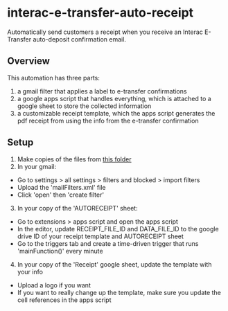 # interac-e-transfer-auto-receipt
Automatically send customers a receipt when you receive an Interac E-Transfer auto-deposit confirmation email.

## Overview
This automation has three parts:
1. a gmail filter that applies a label to e-transfer confirmations
2. a google apps script that handles everything, which is attached to a google sheet to store the collected information
3. a customizable receipt template, which the apps script generates the pdf receipt from using the info from the e-transfer confirmation

## Setup
1. Make copies of the files from [this folder](https://drive.google.com/drive/folders/1KkNlziUiJ6i6nDEXu3-JFBe2wl1qSJh5?usp=sharing)
2. In your gmail:
  - Go to settings > all settings > filters and blocked > import filters
  - Upload the 'mailFilters.xml' file
  - Click 'open' then 'create filter'
3. In your copy of the 'AUTORECEIPT' sheet:
  - Go to extensions > apps script and open the apps script
  - In the editor, update RECEIPT_FILE_ID and DATA_FILE_ID to the google drive ID of your receipt template and AUTORECEIPT sheet
  - Go to the triggers tab and create a time-driven trigger that runs 'mainFunction()' every minute
4. In your copy of the 'Receipt' google sheet, update the template with your info
  - Upload a logo if you want
  - If you want to really change up the template, make sure you update the cell references in the apps script
